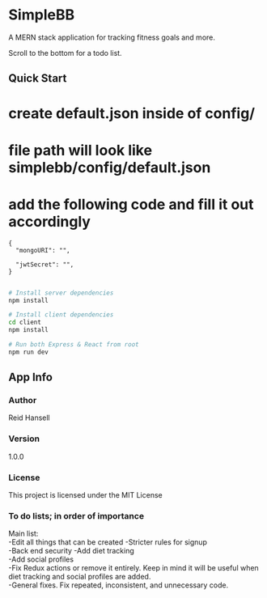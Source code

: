 # SimpleBB

A MERN stack application for tracking fitness goals and more. 

Scroll to the bottom for a todo list.

## Quick Start

# create default.json inside of config/

# file path will look like simplebb/config/default.json

# add the following code and fill it out accordingly

```
{
  "mongoURI": "",

  "jwtSecret": "",
}
 
```

```bash
# Install server dependencies
npm install

# Install client dependencies
cd client
npm install

# Run both Express & React from root
npm run dev
```

## App Info

### Author

Reid Hansell

### Version

1.0.0

### License

This project is licensed under the MIT License

### To do lists; in order of importance

Main list:  
-Edit all things that can be created 
-Stricter rules for signup  
-Back end security
-Add diet tracking  
-Add social profiles  
-Fix Redux actions or remove it entirely. Keep in mind it will be useful when diet tracking and social profiles are added.  
-General fixes. Fix repeated, inconsistent, and unnecessary code. 

 


